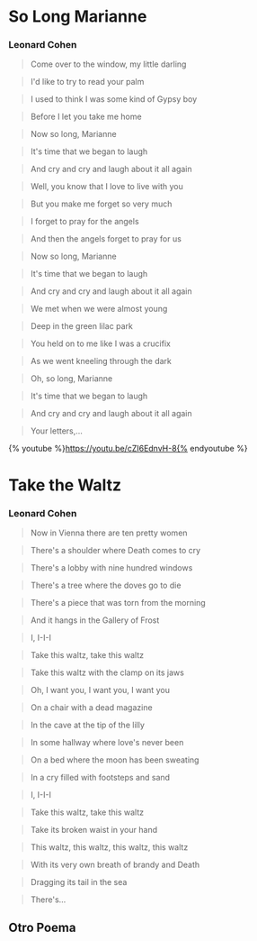 # So Long Marianne

### Leonard Cohen

> Come over to the window, my little darling

> I'd like to try to read your palm

> I used to think I was some kind of Gypsy boy

> Before I let you take me home

> Now so long, Marianne

> It's time that we began to laugh

> And cry and cry and laugh about it all again

> Well, you know that I love to live with you

> But you make me forget so very much

> I forget to pray for the angels

> And then the angels forget to pray for us

> Now so long, Marianne

> It's time that we began to laugh

> And cry and cry and laugh about it all again

> We met when we were almost young

> Deep in the green lilac park

> You held on to me like I was a crucifix

> As we went kneeling through the dark

> Oh, so long, Marianne

> It's time that we began to laugh

> And cry and cry and laugh about it all again

> Your letters,…


{% youtube %}https://youtu.be/cZI6EdnvH-8{% endyoutube %}


# Take the Waltz
### Leonard Cohen

>Now in Vienna there are ten pretty women

>There's a shoulder where Death comes to cry

>There's a lobby with nine hundred windows

>There's a tree where the doves go to die

>There's a piece that was torn from the morning

>And it hangs in the Gallery of Frost

>I, I-I-I

>Take this waltz, take this waltz

>Take this waltz with the clamp on its jaws

>Oh, I want you, I want you, I want you

>On a chair with a dead magazine

>In the cave at the tip of the lilly

>In some hallway where love's never been

>On a bed where the moon has been sweating

>In a cry filled with footsteps and sand

>I, I-I-I

>Take this waltz, take this waltz

>Take its broken waist in your hand

>This waltz, this waltz, this waltz, this waltz

>With its very own breath of brandy and Death

>Dragging its tail in the sea

>There's…


## Otro Poema


